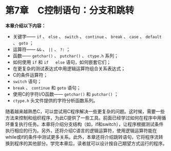 # 第7章　C控制语句：分支和跳转

**本章介绍以下内容：**

+ 关键字—— `if` 、 `else` 、 `switch` 、 `continue` 、 `break` 、 `case` 、 `default` 、 `goto` ；
+ 运算符—— `&&` 、 `||` 、 `?:`  ；
+ 函数—— `getchar()` 、 `putchar()` 、 `ctype.h` 系列；
+ 如何使用 `if` 和 `if` 　 `else` 语句，如何嵌套它们；
+ 在更复杂的测试表达式中用逻辑运算符组合关系表达式；
+ C的条件运算符；
+ `switch` 语句；
+ `break` 、 `continue` 和 `goto` 语句；
+ 使用C的字符I/O函数—— `getchar()` 和 `putchar()` ；
+ `ctype.h` 头文件提供的字符分析函数系列。

随着越来越熟悉C，可以尝试用C程序解决一些更复杂的问题。这时候，需要一些方法来控制和组织程序，为此C提供了一些工具。前面已经学过如何在程序中用循环重复执行任务。本章将介绍分支结构（如，if和switch），让程序根据测试条件执行相应的行为。另外，还将介绍C语言的逻辑运算符，使用逻辑运算符能在while或if的条件中测试更多关系。此外，本章还将介绍跳转语句，它将程序流转换到程序的其他部分。学完本章后，读者就可以设计按自己期望方式运行的程序。

